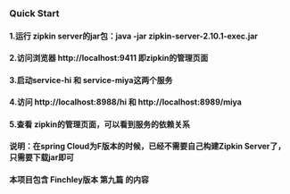 ### Quick Start
#### 1.运行 zipkin server的jar包：java -jar zipkin-server-2.10.1-exec.jar
#### 2.访问浏览器 http://localhost:9411  即zipkin的管理页面
#### 3.启动service-hi 和 service-miya这两个服务
#### 4.访问 http://localhost:8988/hi  和 http://localhost:8989/miya
#### 5.查看 zipkin的管理页面，可以看到服务的依赖关系


#### 说明：在spring Cloud为F版本的时候，已经不需要自己构建Zipkin Server了，只需要下载jar即可
#### 本项目包含 Finchley版本 第九篇 的内容